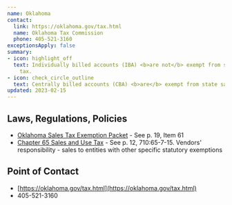 ```yaml
---
name: Oklahoma
contact:
  link: https://oklahoma.gov/tax.html
  name: Oklahoma Tax Commission
  phone: 405-521-3160
exceptionsApply: false
summary:
- icon: highlight_off
  text: Individually billed accounts (IBA) <b>are not</b> exempt from state sales
    tax.
- icon: check_circle_outline
  text: Centrally billed accounts (CBA) <b>are</b> exempt from state sales tax.
updated: 2023-02-15
---
```


## Laws, Regulations, Policies

* [Oklahoma Sales Tax Exemption Packet](https://oklahoma.gov/content/dam/ok/en/tax/documents/forms/businesses/general/Packet-E.pdf) - See p. 19, Item 61
* [Chapter 65 Sales and Use Tax](https://oklahoma.gov/content/dam/ok/en/tax/documents/resources/rules-and-policies/agency-rules/proposed-rules/710-Chapter-65.pdf) - See p. 12, 710:65-7-15. Vendors' responsibility - sales to entities with other specific statutory exemptions

## Point of Contact
- [https://oklahoma.gov/tax.html](https://oklahoma.gov/tax.html)
- 405-521-3160